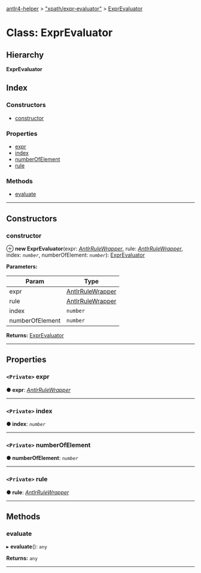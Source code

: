 [antlr4-helper](../README.md) > ["xpath/expr-evaluator"](../modules/_xpath_expr_evaluator_.md) > [ExprEvaluator](../classes/_xpath_expr_evaluator_.exprevaluator.md)

# Class: ExprEvaluator

## Hierarchy

**ExprEvaluator**

## Index

### Constructors

* [constructor](_xpath_expr_evaluator_.exprevaluator.md#constructor)

### Properties

* [expr](_xpath_expr_evaluator_.exprevaluator.md#expr)
* [index](_xpath_expr_evaluator_.exprevaluator.md#index)
* [numberOfElement](_xpath_expr_evaluator_.exprevaluator.md#numberofelement)
* [rule](_xpath_expr_evaluator_.exprevaluator.md#rule)

### Methods

* [evaluate](_xpath_expr_evaluator_.exprevaluator.md#evaluate)

---

## Constructors

<a id="constructor"></a>

###  constructor

⊕ **new ExprEvaluator**(expr: *[AntlrRuleWrapper](../interfaces/_parser_antlr_rule_wrapper_.antlrrulewrapper.md)*, rule: *[AntlrRuleWrapper](../interfaces/_parser_antlr_rule_wrapper_.antlrrulewrapper.md)*, index: *`number`*, numberOfElement: *`number`*): [ExprEvaluator](_xpath_expr_evaluator_.exprevaluator.md)

**Parameters:**

| Param | Type |
| ------ | ------ |
| expr | [AntlrRuleWrapper](../interfaces/_parser_antlr_rule_wrapper_.antlrrulewrapper.md) |
| rule | [AntlrRuleWrapper](../interfaces/_parser_antlr_rule_wrapper_.antlrrulewrapper.md) |
| index | `number` |
| numberOfElement | `number` |

**Returns:** [ExprEvaluator](_xpath_expr_evaluator_.exprevaluator.md)

___

## Properties

<a id="expr"></a>

### `<Private>` expr

**● expr**: *[AntlrRuleWrapper](../interfaces/_parser_antlr_rule_wrapper_.antlrrulewrapper.md)*

___
<a id="index"></a>

### `<Private>` index

**● index**: *`number`*

___
<a id="numberofelement"></a>

### `<Private>` numberOfElement

**● numberOfElement**: *`number`*

___
<a id="rule"></a>

### `<Private>` rule

**● rule**: *[AntlrRuleWrapper](../interfaces/_parser_antlr_rule_wrapper_.antlrrulewrapper.md)*

___

## Methods

<a id="evaluate"></a>

###  evaluate

▸ **evaluate**(): `any`

**Returns:** `any`

___

